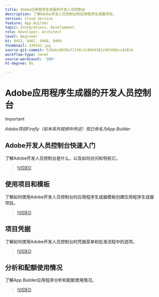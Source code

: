 ```yaml
---
title: Adobe应用程序生成器的开发人员控制台
description: 了解Adobe开发人员控制台和应用程序生成器项目。
version: Cloud Service
feature: App Builder
topic: Integrations, Development
role: Developer, Architect
level: Beginner
kt: 9453, 9467, 9468, 9469
thumbnail: 339162.jpg
source-git-commit: 528abc0938a71746c2c8b69382c961686cc42634
workflow-type: tm+mt
source-wordcount: '109'
ht-degree: 0%

---
```



# Adobe应用程序生成器的开发人员控制台

>[!IMPORTANT]
>
> _Adobe项目Firefly（如本系列视频中所述）现已命名为App Builder_

## Adobe开发人员控制台快速入门

了解Adobe开发人员控制台是什么，以及如何访问和导航它。

>[!VIDEO](https://video.tv.adobe.com/v/339162/?quality=12&learn=on)

## 使用项目和模板

了解如何使用Adobe开发人员控制台的应用程序生成器模板创建应用程序生成器项目。

>[!VIDEO](https://video.tv.adobe.com/v/339163/?quality=12&learn=on)

## 项目凭据

了解如何使用Adobe开发人员控制台的凭据菜单和批准流程中的选项。

>[!VIDEO](https://video.tv.adobe.com/v/339164/?quality=12&learn=on)

## 分析和配额使用情况

了解App Builder应用程序分析和配额使用情况。

>[!VIDEO](https://video.tv.adobe.com/v/339165/?quality=12&learn=on)
